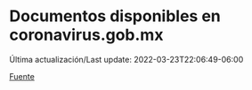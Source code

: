 # Documentos disponibles en coronavirus.gob.mx

Última actualización/Last update: 2022-03-23T22:06:49-06:00

 [Fuente](https://coronavirus.gob.mx/)
